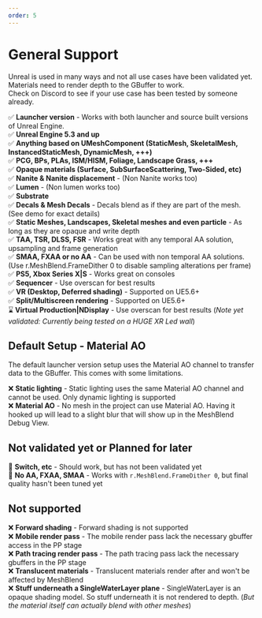 ```yaml
---
order: 5
---
```


# General Support

Unreal is used in many ways and not all use cases have been validated yet. Materials need to render depth to the GBuffer to work. 
<br>
Check on Discord to see if your use case has been tested by someone already.

:white_check_mark: **Launcher version** - Works with both launcher and source built versions of Unreal Engine.
<br>
:white_check_mark: **Unreal Engine 5.3 and up**
<br>
:white_check_mark: **Anything based on UMeshComponent (StaticMesh, SkeletalMesh, InstancedStaticMesh, DynamicMesh, +++)**
<br>
:white_check_mark: **PCG, BPs, PLAs, ISM/HISM, Foliage, Landscape Grass, +++**
<br>
:white_check_mark: **Opaque materials (Surface, SubSurfaceScattering, Two-Sided, etc)**
<br>
:white_check_mark: **Nanite & Nanite displacement** - (Non Nanite works too)
<br>
:white_check_mark: **Lumen** - (Non lumen works too)
<br>
:white_check_mark: **Substrate**
<br>
:white_check_mark: **Decals & Mesh Decals** - Decals blend as if they are part of the mesh. (See demo for exact details)
<br>
:white_check_mark: **Static Meshes, Landscapes, Skeletal meshes and even particle** - As long as they are opaque and write depth
<br>
:white_check_mark: **TAA, TSR, DLSS, FSR** - Works great with any temporal AA solution, upsampling and frame generation
<br>
:white_check_mark: **SMAA, FXAA or no AA** - Can be used with non temporal AA solutions. (Use r.MeshBlend.FrameDither 0 to disable sampling alterations per frame)
<br>
:white_check_mark: **PS5, Xbox Series X|S** - Works great on consoles
<br>
:white_check_mark: **Sequencer** - Use overscan for best results
<br>
:white_check_mark: **VR (Desktop, Deferred shading)** - Supported on UE5.6+
<br>
:white_check_mark: **Split/Multiscreen rendering** - Supported on UE5.6+
<br>
:hourglass: **Virtual Production|NDisplay** - Use overscan for best results (*Note yet validated: Currently being tested on a HUGE XR Led wall*)
<br>

## Default Setup - Material AO

The default launcher version setup uses the Material AO channel to transfer data to the GBuffer. This comes with some limitations.

:x: **Static lighting** - Static lighting uses the same Material AO channel and cannot be used. Only dynamic lighting is supported
<br>
:x: **Material AO** - No mesh in the project can use Material AO. Having it hooked up will lead to a slight blur that will show up in the MeshBlend Debug View.

## Not validated yet or Planned for later

:microscope: **Switch, etc** - Should work, but has not been validated yet
<br>
:microscope: **No AA, FXAA, SMAA** - Works with `r.MeshBlend.FrameDither 0`, but final quality hasn't been tuned yet

## Not supported

:x: **Forward shading** - Forward shading is not supported
<br>
:x: **Mobile render pass** - The mobile render pass lack the necessary gbuffer access in the PP stage
<br>
:x: **Path tracing render pass** - The path tracing pass lack the necessary gbuffers in the PP stage
<br>
:x: **Translucent materials** - Translucent materials render after and won't be affected by MeshBlend
<br>
:x: **Stuff underneath a SingleWaterLayer plane** - SingleWaterLayer is an opaque shading model. So stuff underneath it is not rendered to depth. (*But the material itself can actually blend with other meshes*)
